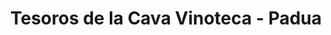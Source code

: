 ---
title: "Tesoros de la Cava Vinoteca - Padua"
url: /san-antonio-de-padua/tesoros-de-la-cava-vinoteca-padua/
shop: Wein
---